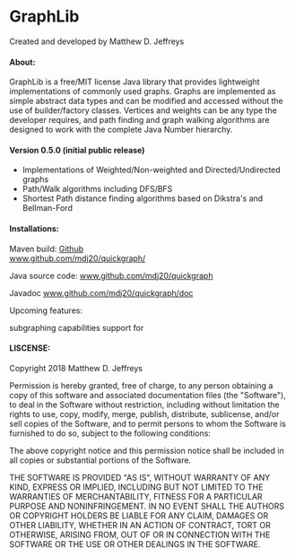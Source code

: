 # GraphLib

Created and developed by Matthew D. Jeffreys


#### About:
GraphLib is a free/MIT license Java library that provides lightweight implementations of commonly used graphs. Graphs are implemented as simple abstract data types and can be modified and accessed without the use of builder/factory classes. 
Vertices and weights can be any type the developer requires, and path finding and graph walking algorithms are designed to work with the complete Java Number hierarchy.

#### Version 0.5.0 (initial public release)

* Implementations of Weighted/Non-weighted and Directed/Undirected graphs
* Path/Walk algorithms including DFS/BFS
* Shortest Path distance finding algorithms based on Dikstra's and Bellman-Ford 

#### Installations:

Maven build:
[Github]( https://github.com/mdj20/quickgraph )  
www.github.com/mdj20/quickgraph/

Java source code:
www.github.com/mdj20/quickgraph

Javadoc
www.github.com/mdj20/quickgraph/doc


Upcoming features:

subgraphing capabilities 
support for 



#### LISCENSE:

Copyright 2018 Matthew D. Jeffreys

Permission is hereby granted, free of charge, to any person obtaining a copy of this software and associated documentation files (the "Software"), to deal in the Software without restriction, including without limitation the rights to use, copy, modify, merge, publish, distribute, sublicense, and/or sell copies of the Software, and to permit persons to whom the Software is furnished to do so, subject to the following conditions:

The above copyright notice and this permission notice shall be included in all copies or substantial portions of the Software.

THE SOFTWARE IS PROVIDED "AS IS", WITHOUT WARRANTY OF ANY KIND, EXPRESS OR IMPLIED, INCLUDING BUT NOT LIMITED TO THE WARRANTIES OF MERCHANTABILITY, FITNESS FOR A PARTICULAR PURPOSE AND NONINFRINGEMENT. IN NO EVENT SHALL THE AUTHORS OR COPYRIGHT HOLDERS BE LIABLE FOR ANY CLAIM, DAMAGES OR OTHER LIABILITY, WHETHER IN AN ACTION OF CONTRACT, TORT OR OTHERWISE, ARISING FROM, OUT OF OR IN CONNECTION WITH THE SOFTWARE OR THE USE OR OTHER DEALINGS IN THE SOFTWARE.


